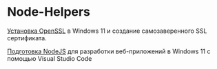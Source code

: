 # Node-Helpers  

[Установка OpenSSL](https://github.com/ABWEBIT/Node-Helpers/blob/main/OpenSSL/OpenSSL.md) в Windows 11 и создание самозаверенного SSL сертификата.

[Подготовка NodeJS](https://github.com/ABWEBIT/node-helpers/blob/main/node-start/node-start.md) для разработки веб-приложений в Windows 11 с помощью Visual Studio Code 
